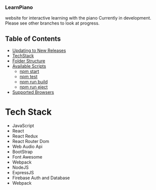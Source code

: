 ### LearnPiano
website for interactive learning with the piano
Currently in development. Please see other branches to look at progress.

## Table of Contents

- [Updating to New Releases](#updating-to-new-releases)
- [TechStack](#Tech-Stack)
- [Folder Structure](#folder-structure)
- [Available Scripts](#available-scripts)
  - [npm start](#npm-start)
  - [npm test](#npm-test)
  - [npm run build](#npm-run-build)
  - [npm run eject](#npm-run-eject)
- [Supported Browsers](#supported-browsers)

# Tech Stack
- JavaScript
- React
- React Redux
- React Router Dom
- Web Audio Api
- BootStrap
- Font Awesome
- Webpack
- NodeJS
- ExpressJS
- Firebase Auth and Database
- Webpack
